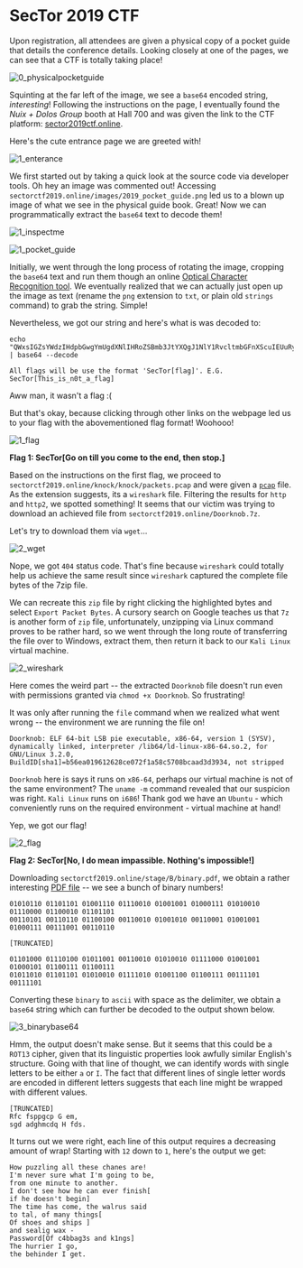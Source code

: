 # SecTor 2019 CTF

Upon registration, all attendees are given a physical copy of a pocket guide that details the conference details. Looking closely at one of the pages, we can see that a CTF is totally taking place!

![0_physicalpocketguide](./writeup/0_physicalpocketguide.jpg)

Squinting at the far left of the image, we see a `base64` encoded string, *interesting*! Following the instructions on the page, I eventually found the *Nuix + Dolos Group* booth at Hall 700 and was given the link to the CTF platform: [sector2019ctf.online](sectorctf2019.online).

Here's the cute entrance page we are greeted with!

![1_enterance](./writeup/1_enterance.PNG)

We first started out by taking a quick look at the source code via developer tools. Oh hey an image was commented out! Accessing `sectorctf2019.online/images/2019_pocket_guide.png` led us to a blown up image of what we see in the physical guide book. Great! Now we can programmatically extract the `base64` text to decode them!

![1_inspectme](./writeup/1_inspectme.PNG)

![1_pocket_guide](./writeup/1_pocketguide.png)

Initially, we went through the long process of rotating the image, cropping the `base64` text and run them though an online [Optical Character Recognition tool](https://www.onlineocr.net/). We eventually realized that we can actually just open up the image as text (rename the `png` extension to `txt`, or plain old `strings` command) to grab the string. Simple!

Nevertheless, we got our string and here's what is was decoded to:

```
echo "QWxsIGZsYWdzIHdpbGwgYmUgdXNlIHRoZSBmb3JtYXQgJ1NlY1RvcltmbGFnXScuIEUuRy4gU2VjVG9yW1RoaXNfaXNfbjB0X2FfZmxhZ10=" | base64 --decode

All flags will be use the format 'SecTor[flag]'. E.G. SecTor[This_is_n0t_a_flag]
```

Aww man, it wasn't a flag :( 

But that's okay, because clicking through other links on the webpage led us to your flag with the abovementioned flag format! Woohooo!

![1_flag](./writeup/1_flag.PNG)

**Flag 1: SecTor[Go on till you come to the end, then stop.]**



Based on the instructions on the first flag, we proceed to `sectorctf2019.online/knock/knock/packets.pcap` and were given a [`pcap`](./source/packets.pcap) file. As the extension suggests, its a `wireshark` file. Filtering the results for `http` and `http2`, we spotted something! It seems that our victim was trying to download an achieved file from `sectorctf2019.online/Doorknob.7z`. 

Let's try to download them via `wget`...

![2_wget](./writeup/2_wget.PNG)

Nope, we got `404` status code. That's fine because `wireshark` could totally help us achieve the same result since `wireshark` captured the complete file bytes of the 7zip file.

We can recreate this `zip` file by right clicking the highlighted bytes and select `Export Packet Bytes`. A cursory search on Google teaches us that `7z` is another form of `zip` file, unfortunately, unzipping via Linux command proves to be rather hard, so we went through the long route of transferring the file over to Windows, extract them, then return it back to our `Kali Linux` virtual machine. 

![2_wireshark](./writeup/2_wireshark.PNG)

Here comes the weird part -- the extracted `Doorknob` file doesn't run even with permissions granted via `chmod +x Doorknob`. So frustrating!

It was only after running the `file` command when we realized what went wrong -- the environment we are running the file on!

```
Doorknob: ELF 64-bit LSB pie executable, x86-64, version 1 (SYSV), dynamically linked, interpreter /lib64/ld-linux-x86-64.so.2, for GNU/Linux 3.2.0, BuildID[sha1]=b56ea019612628ce072f1a58c5708bcaad3d3934, not stripped
```

`Doorknob` here is says it runs on `x86-64`, perhaps our virtual machine is not of the same environment? The `uname -m` command revealed that our suspicion was right. `Kali Linux` runs on `i686`! Thank god we have an `Ubuntu` - which conveniently runs on the required environment - virtual machine at hand!

Yep, we got our flag!

![2_flag](./writeup/2_flag.PNG)

**Flag 2: SecTor[No, I do mean impassible. Nothing's impossible!]**



Downloading `sectorctf2019.online/stage/B/binary.pdf`, we obtain a rather interesting [PDF file](./source/binary.pdf) -- we see a bunch of binary numbers! 

```
01010110 01101101 01001110 01110010 01001001 01000111 01010010 01110000 01100010 01101101
00110101 00110110 01100100 00110010 01001010 00110001 01001001 01000111 00111001 00110110

[TRUNCATED]

01101000 01110100 01011001 00110010 01010010 01111000 01001001 01000101 01100111 01100111
01011010 01101101 01010010 01111010 01001100 01100111 00111101 00111101
```

Converting these `binary` to `ascii` with space as the delimiter, we obtain a `base64` string which can further be decoded to the output shown below.

![3_binarybase64](./writeup/3_binarybase64.PNG)

Hmm, the output doesn't make sense. But it seems that this could be a `ROT13` cipher, given that its linguistic properties look awfully similar English's structure. Going with that line of thought, we can identify words with single letters to be either `a` or `I`. The fact that different lines of single letter words are encoded in different letters suggests that each line might be wrapped with different values.

```
[TRUNCATED]
Rfc fsppgcp G em,
sgd adghmcdq H fds.
```

It turns out we were right, each line of this output requires a decreasing amount of wrap! Starting with `12` down to `1`, here's the output we get:

```
How puzzling all these chanes are!
I'm never sure what I'm going to be,
from one minute to another.
I don't see how he can ever finish[
if he doesn't begin]
The time has come, the walrus said
to tal, of many things[
Of shoes and ships ]
and sealig wax -
Password[Of c4bbag3s and k1ngs]
The hurrier I go,
the behinder I get.
```
